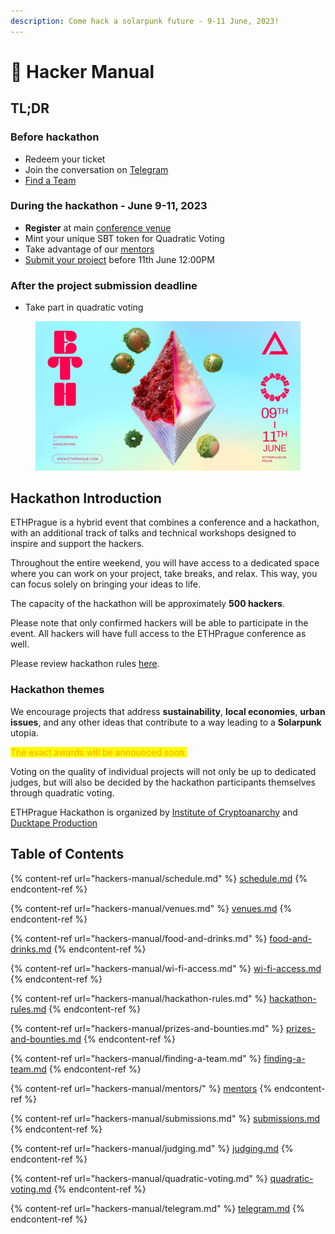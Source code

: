 ```yaml
---
description: Come hack a solarpunk future - 9-11 June, 2023!
---
```


# 📘 Hacker Manual

## **TL;DR**

### **Before hackathon**

* Redeem your ticket&#x20;
* Join the conversation on [Telegram](hackers-manual/telegram.md)
* [Find a Team](hackers-manual/finding-a-team.md)

### During the hackathon - June 9-11, 2023

* **Register** at main [conference venue](hackers-manual/venues.md)
* Mint your unique SBT token for Quadratic Voting
* Take advantage of our [mentors](hackers-manual/mentors/)
* [Submit your project](hackers-manual/submissions.md) before 11th June 12:00PM&#x20;

### After the project submission deadline

* Take part in quadratic voting&#x20;

<figure><img src=".gitbook/assets/FqyFbjeaAAEOSJJ.jpg" alt=""><figcaption></figcaption></figure>

## Hackathon Introduction

ETHPrague is a hybrid event that combines a conference and a hackathon, with an additional track of talks and technical workshops designed to inspire and support the hackers.&#x20;

Throughout the entire weekend, you will have access to a dedicated space where you can work on your project, take breaks, and relax. This way, you can focus solely on bringing your ideas to life.

The capacity of the hackathon will be approximately **500 hackers**.&#x20;

Please note that only confirmed hackers will be able to participate in the event. All hackers will have full access to the ETHPrague conference as well.&#x20;

Please review hackathon rules [here](hackers-manual/hackathon-rules.md).&#x20;

### Hackathon themes

We encourage projects that address **sustainability**, **local economies**, **urban issues**, and any other ideas that contribute to a way leading to a **Solarpunk** utopia.

<mark style="color:orange;">The exact awards will be announced soon.</mark>

Voting on the quality of individual projects will not only be up to dedicated judges, but will also be decided by the hackathon participants themselves through quadratic voting.

ETHPrague Hackathon is organized by [Institute of Cryptoanarchy](https://www.paralelnipolis.cz/en/o-nas/) and [Ducktape Production](https://ducttape.events/)



## Table of Contents

{% content-ref url="hackers-manual/schedule.md" %}
[schedule.md](hackers-manual/schedule.md)
{% endcontent-ref %}

{% content-ref url="hackers-manual/venues.md" %}
[venues.md](hackers-manual/venues.md)
{% endcontent-ref %}

{% content-ref url="hackers-manual/food-and-drinks.md" %}
[food-and-drinks.md](hackers-manual/food-and-drinks.md)
{% endcontent-ref %}

{% content-ref url="hackers-manual/wi-fi-access.md" %}
[wi-fi-access.md](hackers-manual/wi-fi-access.md)
{% endcontent-ref %}

{% content-ref url="hackers-manual/hackathon-rules.md" %}
[hackathon-rules.md](hackers-manual/hackathon-rules.md)
{% endcontent-ref %}

{% content-ref url="hackers-manual/prizes-and-bounties.md" %}
[prizes-and-bounties.md](hackers-manual/prizes-and-bounties.md)
{% endcontent-ref %}

{% content-ref url="hackers-manual/finding-a-team.md" %}
[finding-a-team.md](hackers-manual/finding-a-team.md)
{% endcontent-ref %}

{% content-ref url="hackers-manual/mentors/" %}
[mentors](hackers-manual/mentors/)
{% endcontent-ref %}

{% content-ref url="hackers-manual/submissions.md" %}
[submissions.md](hackers-manual/submissions.md)
{% endcontent-ref %}

{% content-ref url="hackers-manual/judging.md" %}
[judging.md](hackers-manual/judging.md)
{% endcontent-ref %}

{% content-ref url="hackers-manual/quadratic-voting.md" %}
[quadratic-voting.md](hackers-manual/quadratic-voting.md)
{% endcontent-ref %}

{% content-ref url="hackers-manual/telegram.md" %}
[telegram.md](hackers-manual/telegram.md)
{% endcontent-ref %}



